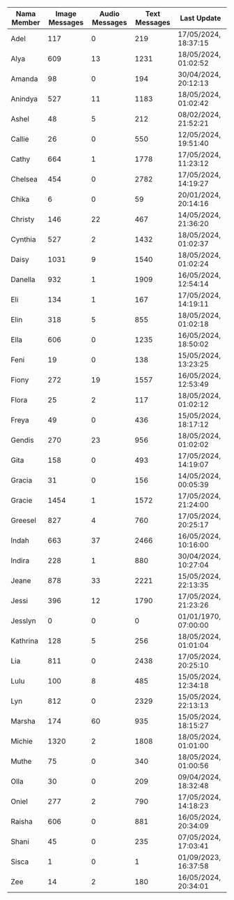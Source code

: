 | Nama Member | Image Messages | Audio Messages | Text Messages | Last Update |
| ------ | -------------- | -------------- | ------------- | ------------ |
| Adel | 117 | 0 | 219 | 17/05/2024, 18:37:15 |
| Alya | 609 | 13 | 1231 | 18/05/2024, 01:02:52 |
| Amanda | 98 | 0 | 194 | 30/04/2024, 20:12:13 |
| Anindya | 527 | 11 | 1183 | 18/05/2024, 01:02:42 |
| Ashel | 48 | 5 | 212 | 08/02/2024, 21:52:21 |
| Callie | 26 | 0 | 550 | 12/05/2024, 19:51:40 |
| Cathy | 664 | 1 | 1778 | 17/05/2024, 11:23:12 |
| Chelsea | 454 | 0 | 2782 | 17/05/2024, 14:19:27 |
| Chika | 6 | 0 | 59 | 20/01/2024, 20:14:16 |
| Christy | 146 | 22 | 467 | 14/05/2024, 21:36:20 |
| Cynthia | 527 | 2 | 1432 | 18/05/2024, 01:02:37 |
| Daisy | 1031 | 9 | 1540 | 18/05/2024, 01:02:24 |
| Danella | 932 | 1 | 1909 | 16/05/2024, 12:54:14 |
| Eli | 134 | 1 | 167 | 17/05/2024, 14:19:11 |
| Elin | 318 | 5 | 855 | 18/05/2024, 01:02:18 |
| Ella | 606 | 0 | 1235 | 16/05/2024, 18:50:02 |
| Feni | 19 | 0 | 138 | 15/05/2024, 13:23:25 |
| Fiony | 272 | 19 | 1557 | 16/05/2024, 12:53:49 |
| Flora | 25 | 2 | 117 | 18/05/2024, 01:02:12 |
| Freya | 49 | 0 | 436 | 15/05/2024, 18:17:12 |
| Gendis | 270 | 23 | 956 | 18/05/2024, 01:02:02 |
| Gita | 158 | 0 | 493 | 17/05/2024, 14:19:07 |
| Gracia | 31 | 0 | 156 | 14/05/2024, 00:05:39 |
| Gracie | 1454 | 1 | 1572 | 17/05/2024, 21:24:00 |
| Greesel | 827 | 4 | 760 | 17/05/2024, 20:25:17 |
| Indah | 663 | 37 | 2466 | 16/05/2024, 10:16:00 |
| Indira | 228 | 1 | 880 | 30/04/2024, 10:27:04 |
| Jeane | 878 | 33 | 2221 | 15/05/2024, 22:13:35 |
| Jessi | 396 | 12 | 1790 | 17/05/2024, 21:23:26 |
| Jesslyn | 0 | 0 | 0 | 01/01/1970, 07:00:00 |
| Kathrina | 128 | 5 | 256 | 18/05/2024, 01:01:04 |
| Lia | 811 | 0 | 2438 | 17/05/2024, 20:25:10 |
| Lulu | 100 | 8 | 485 | 15/05/2024, 12:34:18 |
| Lyn | 812 | 0 | 2329 | 15/05/2024, 22:13:13 |
| Marsha | 174 | 60 | 935 | 15/05/2024, 18:15:27 |
| Michie | 1320 | 2 | 1808 | 18/05/2024, 01:01:00 |
| Muthe | 75 | 0 | 340 | 18/05/2024, 01:00:56 |
| Olla | 30 | 0 | 209 | 09/04/2024, 18:32:48 |
| Oniel | 277 | 2 | 790 | 17/05/2024, 14:18:23 |
| Raisha | 606 | 0 | 881 | 16/05/2024, 20:34:09 |
| Shani | 45 | 0 | 235 | 07/05/2024, 17:03:41 |
| Sisca | 1 | 0 | 1 | 01/09/2023, 16:37:58 |
| Zee | 14 | 2 | 180 | 16/05/2024, 20:34:01 |
